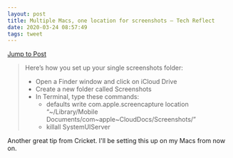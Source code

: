 ```yaml
---
layout: post
title: Multiple Macs, one location for screenshots – Tech Reflect
date: 2020-03-24 08:57:49
tags: tweet
---
```

[Jump to Post](https://techreflect.net/2017/03/22/multiple-macs-one-location-for-screenshots/)

> Here’s how you set up your single screenshots folder: 
> * Open a Finder window and click on iCloud Drive 
> * Create a new folder called Screenshots 
> * In Terminal, type these commands: 
> 	* defaults write com.apple.screencapture location \
> “~/Library/Mobile Documents/com~apple~CloudDocs/Screenshots/” 
> 	* killall SystemUIServer

Another great tip from Cricket. I'll be setting this up on my Macs from now on. 
